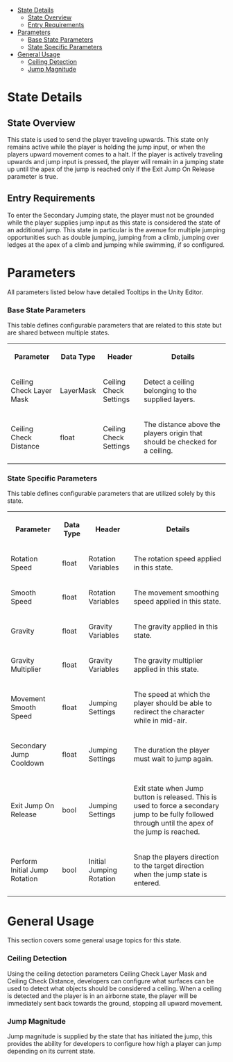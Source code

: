*   [State Details](#SecondaryJumpingState-StateDetails)
    *   [State Overview](#SecondaryJumpingState-StateOverview)
    *   [Entry Requirements](#SecondaryJumpingState-EntryRequirements)
*   [Parameters](#SecondaryJumpingState-Parameters)
    *   [Base State Parameters](#SecondaryJumpingState-BaseStateParameters)
    *   [State Specific Parameters](#SecondaryJumpingState-StateSpecificParameters)
*   [General Usage](#SecondaryJumpingState-GeneralUsage)
    *   [Ceiling Detection](#SecondaryJumpingState-CeilingDetection)
    *   [Jump Magnitude](#SecondaryJumpingState-JumpMagnitude)

State Details
=============

State Overview
--------------

This state is used to send the player traveling upwards. This state only remains active while the player is holding the jump input, or when the players upward movement comes to a halt. If the player is actively traveling upwards and jump input is pressed, the player will remain in a jumping state up until the apex of the jump is reached only if the Exit Jump On Release parameter is true.

Entry Requirements
------------------

To enter the Secondary Jumping state, the player must not be grounded while the player supplies jump input as this state is considered the state of an additional jump. This state in particular is the avenue for multiple jumping opportunities such as double jumping, jumping from a climb, jumping over ledges at the apex of a climb and jumping while swimming, if so configured.

Parameters
==========

All parameters listed below have detailed Tooltips in the Unity Editor.

### Base State Parameters

This table defines configurable parameters that are related to this state but are shared between multiple states.

<table data-table-width="1382" data-layout="default" data-local-id="77a5e117-5ba8-4fa4-9128-9c4e0980aa84" class="confluenceTable"><colgroup><col style="width: 220.0px;"><col style="width: 100.0px;"><col style="width: 198.0px;"><col style="width: 864.0px;"></colgroup><tbody><tr><th class="confluenceTh"><p><strong>Parameter</strong></p></th><th class="confluenceTh"><p><strong>Data Type</strong></p></th><th class="confluenceTh"><p><strong>Header</strong></p></th><th class="confluenceTh"><p><strong>Details</strong></p></th></tr><tr><td class="confluenceTd"><p>Ceiling Check Layer Mask</p></td><td class="confluenceTd"><p>LayerMask</p></td><td class="confluenceTd"><p>Ceiling Check Settings</p></td><td class="confluenceTd"><p>Detect a ceiling belonging to the supplied layers.</p></td></tr><tr><td class="confluenceTd"><p>Ceiling Check Distance</p></td><td class="confluenceTd"><p>float</p></td><td class="confluenceTd"><p>Ceiling Check Settings</p></td><td class="confluenceTd"><p>The distance above the players origin that should be checked for a ceiling.</p></td></tr></tbody></table>

### State Specific Parameters

This table defines configurable parameters that are utilized solely by this state.

<table data-table-width="1382" data-layout="default" data-local-id="42844ded-fd04-45a2-9151-655070fb6892" class="confluenceTable"><colgroup><col style="width: 225.0px;"><col style="width: 95.0px;"><col style="width: 198.0px;"><col style="width: 864.0px;"></colgroup><tbody><tr><th class="confluenceTh"><p><strong>Parameter</strong></p></th><th class="confluenceTh"><p><strong>Data Type</strong></p></th><th class="confluenceTh"><p><strong>Header</strong></p></th><th class="confluenceTh"><p><strong>Details</strong></p></th></tr><tr><td class="confluenceTd"><p>Rotation Speed</p></td><td class="confluenceTd"><p>float</p></td><td class="confluenceTd"><p>Rotation Variables</p></td><td class="confluenceTd"><p>The rotation speed applied in this state.</p></td></tr><tr><td class="confluenceTd"><p>Smooth Speed</p></td><td class="confluenceTd"><p>float</p></td><td class="confluenceTd"><p>Rotation Variables</p></td><td class="confluenceTd"><p>The movement smoothing speed applied in this state.</p></td></tr><tr><td class="confluenceTd"><p>Gravity</p></td><td class="confluenceTd"><p>float</p></td><td class="confluenceTd"><p>Gravity Variables</p></td><td class="confluenceTd"><p>The gravity applied in this state.</p></td></tr><tr><td class="confluenceTd"><p>Gravity Multiplier</p></td><td class="confluenceTd"><p>float</p></td><td class="confluenceTd"><p>Gravity Variables</p></td><td class="confluenceTd"><p>The gravity multiplier applied in this state.</p></td></tr><tr><td class="confluenceTd"><p>Movement Smooth Speed</p></td><td class="confluenceTd"><p>float</p></td><td class="confluenceTd"><p>Jumping Settings</p></td><td class="confluenceTd"><p>The speed at which the player should be able to redirect the character while in mid-air.</p></td></tr><tr><td class="confluenceTd"><p>Secondary Jump Cooldown</p></td><td class="confluenceTd"><p>float</p></td><td class="confluenceTd"><p>Jumping Settings</p></td><td class="confluenceTd"><p>The duration the player must wait to jump again.</p></td></tr><tr><td class="confluenceTd"><p>Exit Jump On Release</p></td><td class="confluenceTd"><p>bool</p></td><td class="confluenceTd"><p>Jumping Settings</p></td><td class="confluenceTd"><p>Exit state when Jump button is released. This is used to force a secondary jump to be fully followed through until the apex of the jump is reached.</p></td></tr><tr><td class="confluenceTd"><p>Perform Initial Jump Rotation</p></td><td class="confluenceTd"><p>bool</p></td><td class="confluenceTd"><p>Initial Jumping Rotation</p></td><td class="confluenceTd"><p>Snap the players direction to the target direction when the jump state is entered.</p></td></tr></tbody></table>

General Usage
=============

This section covers some general usage topics for this state.

### Ceiling Detection

Using the ceiling detection parameters Ceiling Check Layer Mask and Ceiling Check Distance, developers can configure what surfaces can be used to detect what objects should be considered a ceiling. When a ceiling is detected and the player is in an airborne state, the player will be immediately sent back towards the ground, stopping all upward movement.

### Jump Magnitude

Jump magnitude is supplied by the state that has initiated the jump, this provides the ability for developers to configure how high a player can jump depending on its current state.